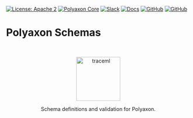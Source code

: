 [![License: Apache 2](https://img.shields.io/badge/License-apache2-blue.svg?style=flat&longCache=true)](LICENSE)
[![Polyaxon Core](https://github.com/polyaxon/polyaxon/actions/workflows/schemas.yml/badge.svg)](https://github.com/polyaxon/polyaxon/actions/workflows/schemas.yml)
[![Slack](https://img.shields.io/badge/Slack-1.4k%20members-blue.svg?style=flat&logo=slack&longCache=true)](https://polyaxon.com/slack/)
[![Docs](https://img.shields.io/badge/docs-stable-brightgreen.svg?style=flat&longCache=true)](https://polyaxon.com/docs/)
[![GitHub](https://img.shields.io/badge/issue_tracker-github-blue?style=flat&logo=github&longCache=true)](https://github.com/polyaxon/polyaxon/issues)
[![GitHub](https://img.shields.io/badge/roadmap-github-blue?style=flat&logo=github&longCache=true)](https://github.com/polyaxon/polyaxon/milestones)

# Polyaxon Schemas

<br>
<p align="center">
  <p align="center">
    <a href="https://polyaxon.com/?utm_source=github&utm_medium=schemas-logo" target="_blank">
        <img src="https://raw.githubusercontent.com/polyaxon/polyaxon/master/artifacts/packages/schemas.svg" alt="traceml" height="120">
    </a>
  </p>
    <p align="center">
       Schema definitions and validation for Polyaxon.
    </p>
</p>
<br>  
